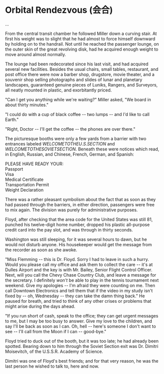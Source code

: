 # Orbital Rendezvous \(会合\)

...

From the central transit chamber he followed Miller down a curving stair. At first his weight was to slight that he had almost to force himself downward by holding on to the handrail. Not until he reached the passenger lounge, on the outer skin of the great revolving disk, had he acquired enough weight to move around almost normally.

The lounge had been redecorated since his last visit, and had acquired several new facilities. Besides the usual chairs, small tables, restaurant, and post office there were now a barber shop, drugstore, movie theater, and a souvenir shop selling photographs and slides of lunar and planetary landscapes, guaranteed genuine pieces of Luniks, Rangers, and Surveyors, all neatly mounted in plastic, and exorbitantly priced.

"Can I get you anything while we're waiting?" Miller asked, "We board in about thirty minutes."

"I could do with a cup of black coffee -- two lumps -- and I'd like to call Earth."

"Right, Doctor -- I'll get the coffee -- the phones are over there."

The picturesque booths were only a few yards from a barrier with two entrances labeled $WELCOME TO THE U.S. SECTION$ and $WELCOME TO THE SOVIET SECTION$. Beneath these were notices which read, in English, Russian, and Chinese, French, German, and Spanish:

PLEASE HAVE READY YOUR:  
Passport  
Visa  
Medical Certificate  
Transportation Permit  
Weight Declaration

There was a rather pleasant symbolism about the fact that as soon as they had passed through the barriers, in either direction, passengers were free to mix again. The division was purely for administrative purposes.

Floyd, after checking that the area code for the United States was still 81, punched his twelve-digit home number, dropped his plastic all-purpose credit card into the pay slot, and was through in thirty seconds.

Washington was still sleeping, for it was several hours to dawn, but he would not disturb anyone. His housekeeper would get the message from the recorder as soon as she awoke.

"Miss Flemming -- this is Dr. Floyd. Sorry I had to leave in such a hurry. Would you please call my office and ask them to collect the care -- it's at Dulles Airport and the key is with Mr. Bailey, Senior Flight Control Officer. Next, will you call the Chevy Chase Country Club, and leave a message for the secretary. I definitely _won't_ be able to play in the tennis tournament next weekend. Give my apologies -- I'm afraid they were counting on me. Then call Downtown Electronics and tell them that if the video in my study isn't fixed by -- oh, Wednesday -- they can take the damn thing back." He paused for breath, and tried to think of any other crises or problems that might arise during the days ahead.

"If you run short of cash, speak to the office; they can get urgent messages to me, but I may be too busy to answer. Give my love to the children, and say I'll be back as soon as I can. Oh, hell -- here's someone I don't want to see -- I'll call from the Moon if I can -- good-bye."

Floyd tried to duck out of the booth, but it was too late; he had already been spotted. Bearing down to him through the Soviet Section exit was Dr. Dimitri Moisevitch, of the U.S.S.R. Academy of Science.

Dimitri was one of Floyd's best friends; and for that very reason, he was the last person he wished to talk to, here and now.

